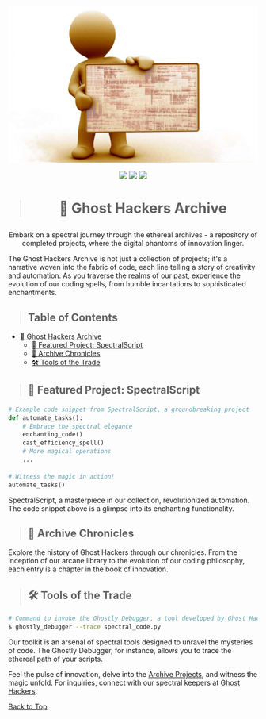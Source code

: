 <p align="center"><img src="/profile/Inv Ghost Hackers.jpg" style="max-width: 100%;" /></p>

<p align="center">
  <img src="https://img.shields.io/badge/Archives-1-blue?style=plastic" />
  <img src="https://img.shields.io/badge/Admin-1-red?style=plastic" />
  <img src="https://img.shields.io/badge/Maintainers-0-orange?style=plastic" />
</p>

> # <p align="center">👻 Ghost Hackers Archive</p>

<p align="center">Embark on a spectral journey through the ethereal archives - a repository of completed projects, where the digital phantoms of innovation linger.</p>

The Ghost Hackers Archive is not just a collection of projects; it's a narrative woven into the fabric of code, each line telling a story of creativity and automation. As you traverse the realms of our past, experience the evolution of our coding spells, from humble incantations to sophisticated enchantments.

> ## Table of Contents

- [👻 Ghost Hackers Archive](#-ghost-hackers-archive)
  - [🌌 Featured Project: SpectralScript](#-featured-project-spectralscript)
  - [📜 Archive Chronicles](#-archive-chronicles)
  - [🛠️ Tools of the Trade](#️-tools-of-the-trade)

> ## 🌌 Featured Project: SpectralScript

```python
# Example code snippet from SpectralScript, a groundbreaking project
def automate_tasks():
    # Embrace the spectral elegance
    enchanting_code()
    cast_efficiency_spell()
    # More magical operations
    ...
    
# Witness the magic in action!
automate_tasks()
```

SpectralScript, a masterpiece in our collection, revolutionized automation. The code snippet above is a glimpse into its enchanting functionality.

> ## 📜 Archive Chronicles

Explore the history of Ghost Hackers through our chronicles. From the inception of our arcane library to the evolution of our coding philosophy, each entry is a chapter in the book of innovation.

> ## 🛠️ Tools of the Trade

```bash
# Command to invoke the Ghostly Debugger, a tool developed by Ghost Hackers
$ ghostly_debugger --trace spectral_code.py
```

Our toolkit is an arsenal of spectral tools designed to unravel the mysteries of code. The Ghostly Debugger, for instance, allows you to trace the ethereal path of your scripts.

Feel the pulse of innovation, delve into the [Archive Projects](https://github.com/orgs/Ghost-Hackers-Archive/repositories), and witness the magic unfold. For inquiries, connect with our spectral keepers at [Ghost Hackers](https://github.com/Ghost-Hackers).

[Back to Top](#-ghost-hackers-archive)